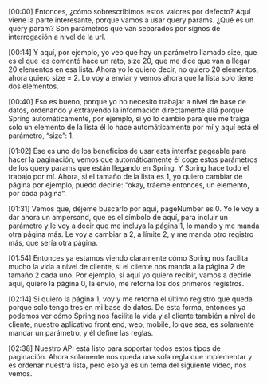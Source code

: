 [00:00] Entonces, ¿cómo sobrescribimos estos valores por defecto? Aquí viene la parte interesante, porque vamos a usar query params. ¿Qué es un query param? Son parámetros que van separados por signos de interrogación a nivel de la url.

[00:14] Y aquí, por ejemplo, yo veo que hay un parámetro llamado size, que es el que les comenté hace un rato, size 20, que me dice que van a llegar 20 elementos en esa lista. Ahora yo le quiero decir, no quiero 20 elementos, ahora quiero size = 2. Lo voy a enviar y vemos ahora que la lista solo tiene dos elementos.

[00:40] Eso es bueno, porque yo no necesito trabajar a nivel de base de datos, ordenando y extrayendo la información directamente allá porque Spring automáticamente, por ejemplo, si yo lo cambio para que me traiga solo un elemento de la lista él lo hace automáticamente por mí y aquí está el parámetro, “size”: 1.

[01:02] Ese es uno de los beneficios de usar esta interfaz pageable para hacer la paginación, vemos que automáticamente él coge estos parámetros de los query params que están llegando en Spring. Y Spring hace todo el trabajo por mí. Ahora, si el tamaño de la lista es 1, yo quiero cambiar de página por ejemplo, puedo decirle: “okay, tráeme entonces, un elemento, por cada página”.

[01:31] Vemos que, déjeme buscarlo por aquí, pageNumber es 0. Yo le voy a dar ahora un ampersand, que es el símbolo de aquí, para incluir un parámetro y le voy a decir que me incluya la página 1, lo mando y me manda otra página más. Le voy a cambiar a 2, a límite 2, y me manda otro registro más, que sería otra página.

[01:54] Entonces ya estamos viendo claramente cómo Spring nos facilita mucho la vida a nivel de cliente, si el cliente nos manda a la página 2 de tamaño 2 cada uno. Por ejemplo, si aquí yo quiero recibir, vamos a decirle aquí, quiero la página 0, la envío, me retorna los dos primeros registros.

[02:14] Si quiero la página 1, voy y me retorna el último registro que queda porque solo tengo tres en mi base de datos. De esta forma, entonces ya podemos ver cómo Spring nos facilita la vida y al cliente también a nivel de cliente, nuestro aplicativo front end, web, mobile, lo que sea, es solamente mandar un parámetro, y él define las reglas.

[02:38] Nuestro API está listo para soportar todos estos tipos de paginación. Ahora solamente nos queda una sola regla que implementar y es ordenar nuestra lista, pero eso ya es un tema del siguiente video, nos vemos.
